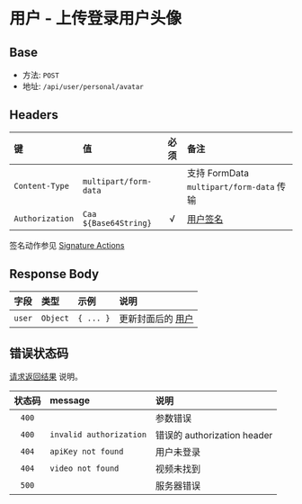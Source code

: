 # 用户 - 上传登录用户头像

## Base

* 方法: `POST`
* 地址: `/api/user/personal/avatar`

## Headers

键              | 值                    | 必须     | 备注
:-------------- | :-------------------- | :------: | :---------------------------
`Content-Type`  | `multipart/form-data` |          | 支持 FormData `multipart/form-data` 传输
`Authorization` | `Caa ${Base64String}` | √        | [用户签名][SignatureAuthorization]

签名动作参见 [Signature Actions][SignatureActions]

## Response Body

字段     | 类型       | 示例        | 说明
:------- | :--------- | :---------- | :-------------------------------
`user` | `Object` | `{ ... }` | 更新封面后的 [用户][UserModel]

## 错误状态码

[请求返回结果][ResponseFormat] 说明。

状态码 | message                 | 说明
:----: | :---------------------- |:---------------------------
`400`  |                         | 参数错误
`400`  | `invalid authorization` | 错误的 authorization header
`404`  | `apiKey not found`      | 用户未登录
`404`  | `video not found`       | 视频未找到
`500`  |                         | 服务器错误

[SignatureAuthorization]: ../../signature-authorization.md
[SignatureActions]: ../../actions.md
[ResponseFormat]: ../../response-format.md

[UserModel]: ../../models/user.md
